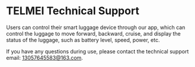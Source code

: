 # TELMEI Technical Support
Users can control their smart luggage device through our app, which can control the luggage to move forward, backward, cruise, and display the status of the luggage, such as battery level, speed, power, etc.

If you have any questions during use, please contact the technical support email: 13057645583@163.com.
